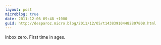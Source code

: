 ```yaml
---
layout: post
microblog: true
date: 2011-12-06 09:48 +1000
guid: http://desparoz.micro.blog/2011/12/05/t143839104482807808.html
---
```

Inbox zero. First time in ages.
